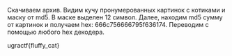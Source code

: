 Скачиваем архив. Видим кучу пронумерованных картинок с котиками и маску от md5. В маске выделен 12 символ. Далее, находим md5 сумму от картинок и получаем hex: 666c756666795f636174. Переводим с помощью любого hex декодера.

ugractf{fluffy_cat}
